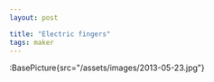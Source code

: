 ```yaml
---
layout: post

title: "Electric fingers"
tags: maker
---
```


:BasePicture{src="/assets/images/2013-05-23.jpg"}

<!--more-->
